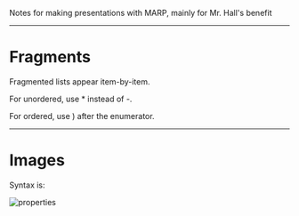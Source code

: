 
Notes for making presentations with MARP, mainly for Mr. Hall's benefit

---

# Fragments

Fragmented lists appear item-by-item.

For unordered, use * instead of -.

For ordered, use ) after the enumerator.

---

# Images

Syntax is:

![properties](path)

